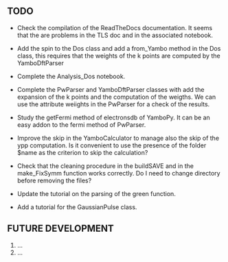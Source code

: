 
## TODO

- Check the compilation of the ReadTheDocs documentation. It seems that the are problems in the TLS doc
  and in the associated notebook.

- Add the spin to the Dos class and add a from_Yambo method in the Dos class, this requires that the weights of the
  k points are computed by the YamboDftParser

- Complete the Analysis_Dos notebook.

- Complete the PwParser and YamboDftParser classes with add the expansion of the k points and the computation of the weigths.
  We can use the attribute weiights in the PwParser for a check of the results.

- Study the getFermi method of electronsdb of YamboPy. It can be an easy addon to the fermi method of PwParser.

- Improve the skip in the YamboCalculator to manage also the skip of the ypp computation. Is it convenient to use the
  presence of the folder $name as the criterion to skip the calculation?

- Check that the cleaning procedure in the buildSAVE and in the make_FixSymm function works correctly.
  Do I need to change directory before removing the files?

- Update the tutorial on the parsing of the green function.

- Add a tutorial for the GaussianPulse class.




## FUTURE DEVELOPMENT

  1. ...
  2. ...
